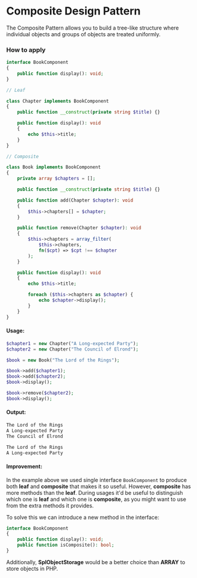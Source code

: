# Composite Design Pattern
The Composite Pattern allows you to build a tree-like structure where individual objects and groups of objects are treated uniformly.

### How to apply
```php
interface BookComponent
{
    public function display(): void;
}
```

```php
// Leaf

class Chapter implements BookComponent
{
    public function __construct(private string $title) {}

    public function display(): void
    {
        echo $this->title;
    }
}
```

```php
// Composite

class Book implements BookComponent
{
    private array $chapters = [];

    public function __construct(private string $title) {}

    public function add(Chapter $chapter): void
    {
        $this->chapters[] = $chapter;
    }

    public function remove(Chapter $chapter): void
    {
        $this->chapters = array_filter(
            $this->chapters,
            fn($cpt) => $cpt !== $chapter
        );
    }

    public function display(): void
    {
        echo $this->title;

        foreach ($this->chapters as $chapter) {
            echo $chapter->display();
        }
    }
}
```

#### Usage:
```php
$chapter1 = new Chapter("A Long-expected Party");
$chapter2 = new Chapter("The Council of Elrond");

$book = new Book("The Lord of the Rings");

$book->add($chapter1);
$book->add($chapter2);
$book->display();

$book->remove($chapter2);
$book->display();
```

#### Output:
```txt
The Lord of the Rings
A Long-expected Party
The Council of Elrond

The Lord of the Rings
A Long-expected Party
```

#### Improvement:
In the example above we used single interface `BookComponent` to produce both **leaf** and **composite** that makes it so useful. However, **composite** has more methods than the **leaf**. During usages it'd be useful to distinguish which one is **leaf** and which one is **composite**, as you might want to use from the extra methods it provides.

To solve this we can introduce a new method in the interface:
```php
interface BookComponent
{
    public function display(): void;
    public function isComposite(): bool;
}
```

Additionally, **SplObjectStorage** would be a better choice than **ARRAY** to store objects in PHP.
